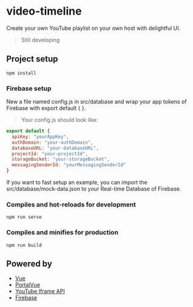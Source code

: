 # video-timeline
Create your own YouTube playlist on your own host with delightful UI.
> Still developing

## Project setup
```
npm install
```

### Firebase setup
New a file named config.js in src/database and wrap your app tokens of Firebase with export default { }.
> Your config.js should look like:
```JavaScript
export default {
  apiKey: "yourAppKey",
  authDomain: "your-authDomain",
  databaseURL: "your-databaseURL",
  projectId: "your-projectId",
  storageBucket: "your-storageBucket",
  messagingSenderId: "yourMessagingSenderId"
}
```
If you want to fast setup an example, you can import the src/database/mock-data.json to your Real-time Database of Firebase.

### Compiles and hot-reloads for development
```
npm run serve
```

### Compiles and minifies for production
```
npm run build
```

## Powered by
- [Vue](https://github.com/vuejs/vue)
- [PortalVue](https://github.com/LinusBorg/portal-vue)
- [YouTube Iframe API](https://developers.google.com/youtube/iframe_api_reference)
- [Firebase](https://firebase.google.com/)